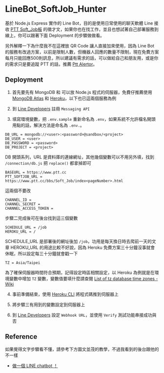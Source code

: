 # LineBot_SoftJob_Hunter

基於 Node.js Express 實作的 Line Bot，目的是使用日常使用的聊天軟體 Line 接收 [PTT Soft_Job板](https://www.ptt.cc/bbs/Soft_Job/index.html) 的徵才文，如果你也在找工作，並且也想試著自己部署服務到線上，你可以跟著下面 Deployment 的步驟做做看。

另外解釋一下為什麼我不在這裡放 QR Code 讓人直接加來使用，因為 Line Bot 的服務有改過方案，以前是限制人數，但機器人回應的數量不限制，現在免費方案每月只能回應500則訊息，所以建議有需求的話，可以做給自己和朋友用，或是你的需求只是要追蹤 PTT 的話，推薦 [Ptt Alertor](http://pttalertor.dinolai.com/)。

## Deployment

1. 首先要先有 MongoDB 和 可以放 Node.js 程式的伺服器，免費仔推薦使用 [MongoDB Atlas](https://www.mongodb.com/cloud/atlas) 和 [Heroku](https://www.heroku.com/)，以下也已這兩個服務為例

2. 到 [Line Developers](https://developers.line.biz/) 註冊 `Messaging API`

3. 填寫環境變數，把 `.env.sample` 重新命名為 `.env`，如果系統不允許檔名開頭用點的話，解決方法是命名為 `.env.`。

```
DB_URL = mongodb://<user>:<password>@sandbox/<project>
DB_USER = <user>
DB_PASSWORD = <password>
DB_PROJECT = <project>
```
DB 開頭系列，URL 是資料庫的連線網址，其他幾個變數可以不用另外填，找到 `/connection/db.js` 把 `replace()` 都拿掉即可

```
BASEURL = https://www.ptt.cc
PTT_SOFTJOB_URL = https://www.ptt.cc/bbs/Soft_Job/index<pageNumber>.html
```
這兩個不要改

```
CHANNEL_ID = 
CHANNEL_SECRET = 
CHANNEL_ACCESS_TOKEN = 
```
步驟二完成後可在後台找到這三個變數

```
SCHEDULE_URL = /job
HEROKU_URL = /
```
SCHEDULE_URL 是部署後的網址後加 `/job`，功用是每天換日時去爬前一天的文章
HEROKU_URL 的用途比較不好說，因為 Heroku 免費方案三十分鐘沒事就會休眠，所以設定每三十分鐘就會戳一下

```
TZ = Asia/Taipei
```
為了確保伺服器時間符合預期，記得設定時區相關設定，以 Heroku 為例就是在環境變數中增加 `TZ` 變數，變數值要填什麼請查閱 [List of tz database time zones - Wiki](https://en.wikipedia.org/wiki/List_of_tz_database_time_zones)

4. 事前準備結束，使用 [Heroku CLI](https://devcenter.heroku.com/categories/command-line) 將程式碼推到伺服器上

5. 將步驟三有用到的變數設定到伺服器上

6. 到 [Line Developers](https://developers.line.biz/) 設定 `Webhook URL`，並使用 `Verify` 測試功能串接成功與否

## Reference

如果覺得文字步驟看不懂，請參考下方圖文並茂的教學，不過我看到的後台跟他的不一樣

- [做一個 LINE chatbot ！](https://medium.com/alpha-camp-%E5%8F%B0%E7%81%A3/%E5%81%9A%E4%B8%80%E5%80%8B-line-chatbot-628c7c3707c7) 